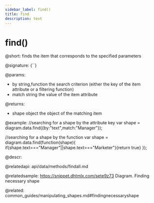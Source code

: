 ```yaml
---
sidebar_label: find()
title: find
description: text
---
```


# find()

@short: finds the item that corresponds to the specified parameters

@signature: {``}

@params:
- by 				string,function			the search criterion (either the key of the item attribute or a filtering function)
- match 			string					the value of the item attribute

@returns:

- shape		object		the object of the matching item

@example:
//searching for a shape by the attribute key
var shape = diagram.data.find({by:"text",match:"Manager"});

//searching for a shape by the function
var shape = diagram.data.find(function(shape){
	if(shape.text==="Manager"||shape.text==="Marketer"){return true}
});

@descr:

@relatedapi:
api/data/methods/findall.md

@relatedsample:	https://snippet.dhtmlx.com/sete9z73	Diagram. Finding necessary shape

@related:
	common_guides/manipulating_shapes.md#findingnecessaryshape